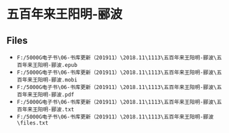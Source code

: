 # 五百年来王阳明-郦波

## Files

- `F:/5000G电子书\06-书库更新（201911）\2018.11\1113\五百年来王阳明-郦波\五百年来王阳明-郦波.epub`
- `F:/5000G电子书\06-书库更新（201911）\2018.11\1113\五百年来王阳明-郦波\五百年来王阳明-郦波.mobi`
- `F:/5000G电子书\06-书库更新（201911）\2018.11\1113\五百年来王阳明-郦波\五百年来王阳明-郦波.pdf`
- `F:/5000G电子书\06-书库更新（201911）\2018.11\1113\五百年来王阳明-郦波\五百年来王阳明-郦波.txt`
- `F:/5000G电子书\06-书库更新（201911）\2018.11\1113\五百年来王阳明-郦波\files.txt`
